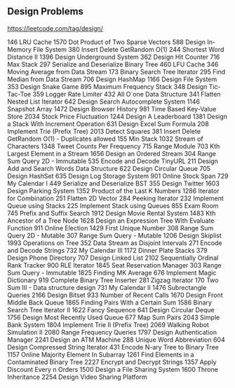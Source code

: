 
## Design Problems 
https://leetcode.com/tag/design/

146	    LRU Cache
1570	Dot Product of Two Sparse Vectors
588	    Design In-Memory File System
380	    Insert Delete GetRandom O(1)
244	    Shortest Word Distance II
1396	Design Underground System
362	    Design Hit Counter
716	    Max Stack
297	    Serialize and Deserialize Binary Tree
460	    LFU Cache
346	    Moving Average from Data Stream
173	    Binary Search Tree Iterator
295	    Find Median from Data Stream
706	    Design HashMap
1166	Design File System
353	    Design Snake Game
895	    Maximum Frequency Stack
348	    Design Tic-Tac-Toe
359	    Logger Rate Limiter
432	    All O`one Data Structure
341	    Flatten Nested List Iterator
642	    Design Search Autocomplete System
1146	Snapshot Array
1472	Design Browser History
981	    Time Based Key-Value Store
2034	Stock Price Fluctuation
1244	Design A Leaderboard
1381	Design a Stack With Increment Operation
631	    Design Excel Sum Formula
208	    Implement Trie (Prefix Tree)
2013	Detect Squares
381	    Insert Delete GetRandom O(1) - Duplicates allowed
155	    Min Stack
1032	Stream of Characters
1348	Tweet Counts Per Frequency
715	    Range Module
703	    Kth Largest Element in a Stream
1656	Design an Ordered Stream
304	    Range Sum Query 2D - Immutable
535	    Encode and Decode TinyURL
211	    Design Add and Search Words Data Structure
622	    Design Circular Queue
705	    Design HashSet
635	    Design Log Storage System
901	    Online Stock Span
729	    My Calendar I
449	    Serialize and Deserialize BST
355	    Design Twitter
1603	Design Parking System
1352	Product of the Last K Numbers
1286	Iterator for Combination
251	    Flatten 2D Vector
284	    Peeking Iterator
232	    Implement Queue using Stacks
225	    Implement Stack using Queues
855	    Exam Room
745	    Prefix and Suffix Search
1912	Design Movie Rental System
1483	Kth Ancestor of a Tree Node
1628	Design an Expression Tree With Evaluate Function
911	    Online Election
1429	First Unique Number
308	    Range Sum Query 2D - Mutable
307	    Range Sum Query - Mutable
1206	Design Skiplist
1993	Operations on Tree
352	    Data Stream as Disjoint Intervals
271	    Encode and Decode Strings
732	    My Calendar III
1172	Dinner Plate Stacks
379	    Design Phone Directory
707 	Design Linked List
2102	Sequentially Ordinal Rank Tracker
900	    RLE Iterator
1845	Seat Reservation Manager
303	    Range Sum Query - Immutable
1825	Finding MK Average
676	    Implement Magic Dictionary
919	    Complete Binary Tree Inserter
281	    Zigzag Iterator
170	    Two Sum III - Data structure design
731	    My Calendar II
1476	Subrectangle Queries
2166	Design Bitset
933	    Number of Recent Calls
1670	Design Front Middle Back Queue
1865	Finding Pairs With a Certain Sum
1586	Binary Search Tree Iterator II
1622	Fancy Sequence
641	    Design Circular Deque
1756	Design Most Recently Used Queue
677	    Map Sum Pairs
2043	Simple Bank System
1804	Implement Trie II (Prefix Tree)
2069	Walking Robot Simulation II
2080	Range Frequency Queries
1797	Design Authentication Manager
2241	Design an ATM Machine
288	    Unique Word Abbreviation
604	    Design Compressed String Iterator
431	    Encode N-ary Tree to Binary Tree
1157	Online Majority Element In Subarray
1261	Find Elements in a Contaminated Binary Tree
2227	Encrypt and Decrypt Strings
1357	Apply Discount Every n Orders
1500	Design a File Sharing System
1600	Throne Inheritance
2254	Design Video Sharing Platform